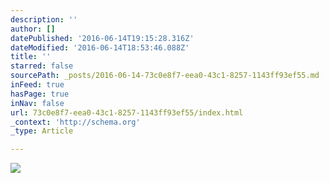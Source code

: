 ```yaml
---
description: ''
author: []
datePublished: '2016-06-14T19:15:28.316Z'
dateModified: '2016-06-14T18:53:46.088Z'
title: ''
starred: false
sourcePath: _posts/2016-06-14-73c0e8f7-eea0-43c1-8257-1143ff93ef55.md
inFeed: true
hasPage: true
inNav: false
url: 73c0e8f7-eea0-43c1-8257-1143ff93ef55/index.html
_context: 'http://schema.org'
_type: Article

---
```

![](https://the-grid-user-content.s3-us-west-2.amazonaws.com/fa02ab8d-140d-4475-9cd3-b722d0121abf.jpg)